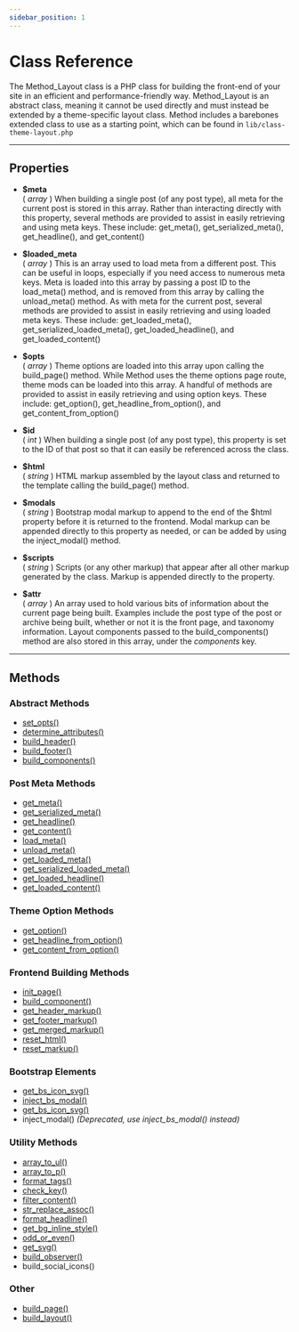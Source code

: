 ```yaml
---
sidebar_position: 1
---
```


# Class Reference

The Method_Layout class is a PHP class for building the front-end of your site in an efficient and performance-friendly way. Method_Layout is an abstract class, meaning it cannot be used directly and must instead be extended by a theme-specific layout class. Method includes a barebones extended class to use as a starting point, which can be found in `lib/class-theme-layout.php`

***

## Properties

- **$meta**  
( _array_ ) When building a single post (of any post type), all meta for the current post is stored in this array. Rather than interacting directly with this property, several methods are provided to assist in easily retrieving and using meta keys. These include: get_meta(), get_serialized_meta(), get_headline(), and get_content()  
  
- **$loaded_meta**  
( _array_ ) This is an array used to load meta from a different post. This can be useful in loops, especially if you need access to numerous meta keys. Meta is loaded into this array by passing a post ID to the load_meta() method, and is removed from this array by calling the unload_meta() method. As with meta for the current post, several methods are provided to assist in easily retrieving and using loaded meta keys. These include: get_loaded_meta(), get_serialized_loaded_meta(), get_loaded_headline(), and get_loaded_content()  
  
- **$opts**  
( _array_ ) Theme options are loaded into this array upon calling the build_page() method. While Method uses the theme options page route, theme mods can be loaded into this array. A handful of methods are provided to assist in easily retrieving and using option keys. These include: get_option(), get_headline_from_option(), and get_content_from_option()  
  
- **$id**  
( _int_ ) When building a single post (of any post type), this property is set to the ID of that post so that it can easily be referenced across the class.  
  
- **$html**  
( _string_ ) HTML markup assembled by the layout class and returned to the template calling the build_page() method.  
  
- **$modals**  
( _string_ ) Bootstrap modal markup to append to the end of the $html property before it is returned to the frontend. Modal markup can be appended directly to this property as needed, or can be added by using the inject_modal() method.
  
- **$scripts**  
( _string_ ) Scripts (or any other markup) that appear after all other markup generated by the class. Markup is appended directly to the property.  
  
- **$attr**  
( _array_ ) An array used to hold various bits of information about the current page being built. Examples include the post type of the post or archive being built, whether or not it is the front page, and taxonomy information. Layout components passed to the build_components() method are also stored in this array, under the _components_ key.

***

## Methods

### Abstract Methods

- [set_opts()](/docs/method-layout/methods/set_opts())
- [determine_attributes()](/docs/method-layout/methods/determine_attributes())
- [build_header()](/docs/method-layout/methods/build_header())
- [build_footer()](#)
- [build_components()](/docs/method-layout/methods/build_components())

### Post Meta Methods

- [get_meta()](/docs/method-layout/methods/get_meta())
- [get_serialized_meta()](/docs/method-layout/methods/get_serialized_meta())
- [get_headline()](/docs/method-layout/methods/get_headline())
- [get_content()](/docs/method-layout/methods/get_content())
- [load_meta()](/docs/method-layout/methods/load_meta())
- [unload_meta()](/docs/method-layout/methods/unload_meta())
- [get_loaded_meta()](/docs/method-layout/methods/get_loaded_meta())
- [get_serialized_loaded_meta()](/docs/method-layout/methods/get_serialized_loaded_meta())
- [get_loaded_headline()](/docs/method-layout/methods/get_loaded_headline())
- [get_loaded_content()](/docs/method-layout/methods/get_loaded_content())

### Theme Option Methods

- [get_option()](/docs/method-layout/methods/get_option())
- [get_headline_from_option()](/docs/method-layout/methods/get_headline_from_option())
- [get_content_from_option()](/docs/method-layout/methods/get_content_from_option())

### Frontend Building Methods

- [init_page()](/docs/method-layout/methods/init_page())
- [build_component()](/docs/method-layout/methods/build_component())
- [get_header_markup()](/docs/method-layout/methods/get_header_markup())
- [get_footer_markup()](/docs/method-layout/methods/get_footer_markup())
- [get_merged_markup()](/docs/method-layout/methods/get_merged_markup())
- [reset_html()](/docs/method-layout/methods/reset_html())
- [reset_markup()](/docs/method-layout/methods/reset_markup())

### Bootstrap Elements

- [get_bs_icon_svg()](/docs/method-layout/methods/get_bs_icon_svg())
- [inject_bs_modal()](/docs/method-layout/methods/inject_bs_modal())
- [get_bs_icon_svg()](/docs/method-layout/methods/get_bs_icon_svg())
- inject\_modal() _(Deprecated, use inject\_bs\_modal() instead)_

### Utility Methods

- [array_to_ul()](/docs/method-layout/methods/array_to_ul())
- [array_to_p()](/docs/method-layout/methods/array_to_p())
- [format_tags()](/docs/method-layout/methods/format_tags())
- [check_key()](/docs/method-layout/methods/check_key())
- [filter_content()](/docs/method-layout/methods/filter_content())
- [str_replace_assoc()](/docs/method-layout/methods/str_replace_assoc())
- [format_headline()](/docs/method-layout/methods/format_headline())
- [get_bg_inline_style()](/docs/method-layout/methods/get_bg_inline_style())
- [odd_or_even()](/docs/method-layout/methods/odd_or_even())
- [get_svg()](/docs/method-layout/methods/get_svg())
- [build_observer()](/docs/method-layout/methods/build_observer())
- build_social_icons()

### Other

- [build_page()](/docs/method-layout/methods/build_page())
- [build_layout()](/docs/method-layout/methods/build_layout())